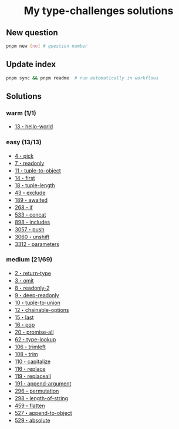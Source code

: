 <h1 align="center">My type-challenges solutions</h1>

## New question

```bash
pnpm new [no] # question number
```

## Update index

```bash
pnpm sync && pnpm readme  # run automatically in workflows
```

## Solutions

<!--challenges-start-->
<h3>warm (1/1)</h3><ul><li><a href="./questions/00013-warm-hello-world" target="_blank">13・hello-world</a> </li></ul><h3>easy (13/13)</h3><ul><li><a href="./questions/00004-easy-pick" target="_blank">4・pick</a> </li><li><a href="./questions/00007-easy-readonly" target="_blank">7・readonly</a> </li><li><a href="./questions/00011-easy-tuple-to-object" target="_blank">11・tuple-to-object</a> </li><li><a href="./questions/00014-easy-first" target="_blank">14・first</a> </li><li><a href="./questions/00018-easy-tuple-length" target="_blank">18・tuple-length</a> </li><li><a href="./questions/00043-easy-exclude" target="_blank">43・exclude</a> </li><li><a href="./questions/00189-easy-awaited" target="_blank">189・awaited</a> </li><li><a href="./questions/00268-easy-if" target="_blank">268・if</a> </li><li><a href="./questions/00533-easy-concat" target="_blank">533・concat</a> </li><li><a href="./questions/00898-easy-includes" target="_blank">898・includes</a> </li><li><a href="./questions/03057-easy-push" target="_blank">3057・push</a> </li><li><a href="./questions/03060-easy-unshift" target="_blank">3060・unshift</a> </li><li><a href="./questions/03312-easy-parameters" target="_blank">3312・parameters</a> </li></ul><h3>medium (21/69)</h3><ul><li><a href="./questions/00002-medium-return-type" target="_blank">2・return-type</a> </li><li><a href="./questions/00003-medium-omit" target="_blank">3・omit</a> </li><li><a href="./questions/00008-medium-readonly-2" target="_blank">8・readonly-2</a> </li><li><a href="./questions/00009-medium-deep-readonly" target="_blank">9・deep-readonly</a> </li><li><a href="./questions/00010-medium-tuple-to-union" target="_blank">10・tuple-to-union</a> </li><li><a href="./questions/00012-medium-chainable-options" target="_blank">12・chainable-options</a> </li><li><a href="./questions/00015-medium-last" target="_blank">15・last</a> </li><li><a href="./questions/00016-medium-pop" target="_blank">16・pop</a> </li><li><a href="./questions/00020-medium-promise-all" target="_blank">20・promise-all</a> </li><li><a href="./questions/00062-medium-type-lookup" target="_blank">62・type-lookup</a> </li><li><a href="./questions/00106-medium-trimleft" target="_blank">106・trimleft</a> </li><li><a href="./questions/00108-medium-trim" target="_blank">108・trim</a> </li><li><a href="./questions/00110-medium-capitalize" target="_blank">110・capitalize</a> </li><li><a href="./questions/00116-medium-replace" target="_blank">116・replace</a> </li><li><a href="./questions/00119-medium-replaceall" target="_blank">119・replaceall</a> </li><li><a href="./questions/00191-medium-append-argument" target="_blank">191・append-argument</a> </li><li><a href="./questions/00296-medium-permutation" target="_blank">296・permutation</a> </li><li><a href="./questions/00298-medium-length-of-string" target="_blank">298・length-of-string</a> </li><li><a href="./questions/00459-medium-flatten" target="_blank">459・flatten</a> </li><li><a href="./questions/00527-medium-append-to-object" target="_blank">527・append-to-object</a> </li><li><a href="./questions/00529-medium-absolute" target="_blank">529・absolute</a> </li></ul>
<!--challenges-end-->
